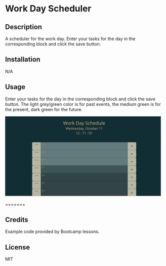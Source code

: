 # Work Day Scheduler


## Description
A scheduler for the work day. Enter your tasks for the day in the corresponding block and click the save button.

## Installation
N/A

## Usage

Enter your tasks for the day in the corresponding block and click the save button. The light grey/green color is for past events, the medium green is for the present, dark green for the future.

![Image of the website](./Assets/Screenshot.png)


=======

## Credits
Example code provided by Bootcamp lessons.

## License
MIT
